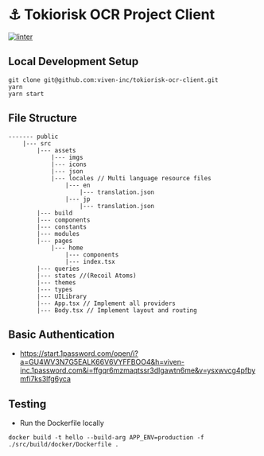 # ⚓️ Tokiorisk OCR Project Client 
[![linter](https://github.com/viven-inc/tokiorisk-ocr-client/actions/workflows/linter.yml/badge.svg)](https://github.com/viven-inc/tokiorisk-ocr-client/actions/workflows/linter.yml)
## Local Development Setup 
```
git clone git@github.com:viven-inc/tokiorisk-ocr-client.git 
yarn 
yarn start
```

## File Structure
```
------- public 
    |--- src 
        |--- assets
            |--- imgs
            |--- icons
            |--- json
            |--- locales // Multi language resource files
                |--- en
                    |--- translation.json
                |--- jp
                    |--- translation.json
        |--- build
        |--- components
        |--- constants
        |--- modules
        |--- pages
            |--- home
                |--- components
                |--- index.tsx
        |--- queries
        |--- states //(Recoil Atoms)
        |--- themes
        |--- types
        |--- UILibrary
        |--- App.tsx // Implement all providers
        |--- Body.tsx // Implement layout and routing
```

## Basic Authentication 
- https://start.1password.com/open/i?a=GU4WV3N7G5EALK66V6VYFFBOO4&h=viven-inc.1password.com&i=ffgqr6mzmaqtssr3dlgawtn6me&v=ysxwvcg4pfbymfi7ks3lfg6yca

## Testing 
- Run the Dockerfile locally 
```
docker build -t hello --build-arg APP_ENV=production -f ./src/build/docker/Dockerfile .
```
